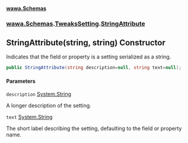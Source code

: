 #### [wawa.Schemas](index.md 'index')
### [wawa.Schemas](wawa.Schemas.md 'wawa.Schemas').[TweaksSetting](TweaksSetting.md 'wawa.Schemas.TweaksSetting').[StringAttribute](TweaksSetting.StringAttribute.md 'wawa.Schemas.TweaksSetting.StringAttribute')

## StringAttribute(string, string) Constructor

Indicates that the field or property is a setting serialized as a string.

```csharp
public StringAttribute(string description=null, string text=null);
```
#### Parameters

<a name='wawa.Schemas.TweaksSetting.StringAttribute.StringAttribute(string,string).description'></a>

`description` [System.String](https://docs.microsoft.com/en-us/dotnet/api/System.String 'System.String')

A longer description of the setting.

<a name='wawa.Schemas.TweaksSetting.StringAttribute.StringAttribute(string,string).text'></a>

`text` [System.String](https://docs.microsoft.com/en-us/dotnet/api/System.String 'System.String')

The short label describing the setting, defaulting to the field or property name.
